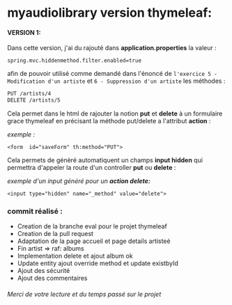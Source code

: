 # myaudiolibrary version thymeleaf:
#### VERSION 1: 
Dans cette version, j'ai du rajouté dans **application.properties** la valeur :
```
spring.mvc.hiddenmethod.filter.enabled=true
```
afin de pouvoir utilisé comme demandé dans l'énoncé de `l'exercice 5 - Modification d'un artiste` et `6 - Suppression d'un artiste` les méthodes :
```sh
PUT /artists/4
DELETE /artists/5
```

Cela permet dans le html de rajouter la notion **put** et **delete** à un formulaire grace thymeleaf en précisant la méthode put/delete a l'attribut **action** :

*exemple :*

```
<form  id="saveForm" th:method="PUT">
```

Cela permets de génèré automatiquent un champs **input hidden** qui permettra d'appeler la route d'un controller **put** ou **delete** :

  *exemple d'un input généré pour un ***action delete:****
```
<input type="hidden" name="_method" value="delete">
```

### commit réalisé :



- Creation de la branche eval pour le projet thymeleaf
- Creation de la pull request
- Adaptation de la page accueil et page details artisteé
- Fin artist => raf: albums
- Implementation delete et ajout album ok
- Update entity ajout override method et update existbyId
- Ajout des sécurité
- Ajout des commentaires





###### Merci de votre lecture et du temps passé sur le projet
